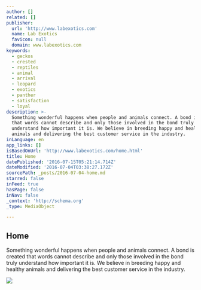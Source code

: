 ```yaml
---
author: []
related: []
publisher:
  url: 'http://www.labexotics.com'
  name: Lab Exotics
  favicon: null
  domain: www.labexotics.com
keywords:
  - geckos
  - crested
  - reptiles
  - animal
  - arrival
  - leopard
  - exotics
  - panther
  - satisfaction
  - loyal
description: >-
  Something wonderful happens when people and animals connect. A bond is created
  that words cannot describe and only those involved in the bond truly
  understand how important it is. We believe in breeding happy and healthy
  animals and delivering the best customer service in the industry.
inLanguage: en
app_links: []
isBasedOnUrl: 'http://www.labexotics.com/home.html'
title: Home
datePublished: '2016-07-15T05:21:14.714Z'
dateModified: '2016-07-04T03:38:27.172Z'
sourcePath: _posts/2016-07-04-home.md
starred: false
inFeed: true
hasPage: false
inNav: false
_context: 'http://schema.org'
_type: MediaObject

---
```

<article style=""><h1>Home</h1><p>Something wonderful happens when people and animals connect. A bond is created that words cannot describe and only those involved in the bond truly understand how important it is. We believe in breeding happy and healthy animals and delivering the best customer service in the industry.</p><img src="http://nebula.wsimg.com/7df24c069fb0f2f36f2da02a22f1c621?AccessKeyId=CE5A23B340A8064E64C8&amp;disposition=0&amp;alloworigin=1" /></article>